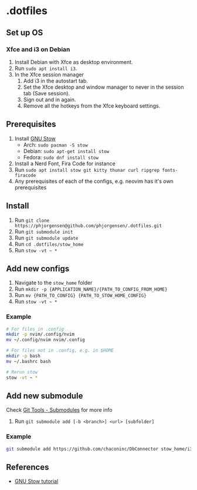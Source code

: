 # .dotfiles

## Set up OS

### Xfce and i3 on Debian

1. Install Debian with Xfce as desktop environment.
2. Run `sudo apt install i3`.
3. In the Xfce session manager
   1. Add i3 in the autostart tab.
   2. Set the Xfce desktop and window manager to never in the session tab (Save session).
   3. Sign out and in again.
   4. Remove all the hotkeys from the Xfce keyboard settings.

## Prerequisites

1. Install [GNU Stow](https://www.gnu.org/software/stow/)
   - Arch: `sudo pacman -S stow`
   - Debian: `sudo apt-get install stow`
   - Fedora: `sudo dnf install stow`
2. Install a Nerd Font, Fira Code for instance
3. Run `sudo apt install stow git kitty thunar curl ripgrep fonts-firacode`
4. Any prerequisites of each of the configs, e.g. neovim has it's own prerequisites

## Install

1. Run `git clone https://phjorgensen@github.com/phjorgensen/.dotfiles.git`
2. Run `git submodule init`
3. Run `git submodule update`
4. Run `cd .dotfiles/stow_home`
5. Run `stow -vt ~ *`

## Add new configs

1. Navigate to the `stow_home` folder
2. Run `mkdir -p {APPLICATION_NAME}/{PATH_TO_CONFIG_FROM_HOME}`
3. Run `mv {PATH_TO_CONFIG} {PATH_TO_STOW_HOME_CONFIG}`
4. Run `stow -vt ~ *`

### Example

```bash
# For files in .config
mkdir -p nvim/.config/nvim
mv ~/.config/nvim nvim/.config

# For files not in .config, e.g. in $HOME
mkdir -p bash
mv ~/.bashrc bash

# Rerun stow
stow -vt ~ *
```

## Add new submodule

Check [Git Tools - Submodules](https://git-scm.com/book/en/v2/Git-Tools-Submodules) for more info

1. Run `git submodule add [-b <branch>] <url> [subfolder]`

### Example

```bash
git submodule add https://github.com/chaconinc/DbConnector stow_home/i3/
```

## References

- [GNU Stow tutorial](https://linustechtips.com/topic/1369746-howto-backup-your-configuration-files-dotfiles-in-linux-using-stow-and-git/)

